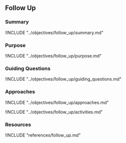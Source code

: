 ## Follow Up

### Summary

!INCLUDE "../objectives/follow_up/summary.md"

### Purpose

!INCLUDE "../objectives/follow_up/purpose.md"

### Guiding Questions

!INCLUDE "../objectives/follow_up/guiding_questions.md"

### Approaches

!INCLUDE "../objectives/follow_up/approaches.md"

!INCLUDE "../objectives/follow_up/activities.md"

### Resources

!INCLUDE "references/follow_up.md"
